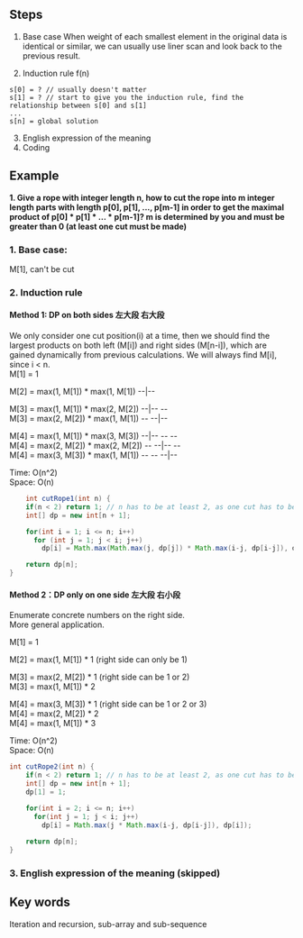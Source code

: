 ## Steps
1. Base case
When weight of each smallest element in the original data is identical or similar, we can usually use liner scan and look back to the previous result. 

2. Induction rule f(n)
```
s[0] = ? // usually doesn't matter
s[1] = ? // start to give you the induction rule, find the relationship between s[0] and s[1]
...
s[n] = global solution
```
3. English expression of the meaning
4. Coding

## Example
**1. Give a rope with integer length n, how to cut the rope into m integer length parts with length p[0], p[1], ..., p[m-1] in order to get the maximal product of p[0] * p[1] * ... * p[m-1]? m is determined by you and must be greater than 0 (at least one cut must be made)**

### 1. Base case: 
M[1], can't be cut

### 2. Induction rule
#### Method 1: DP on both sides 左大段 右大段
We only consider one cut position(i) at a time, then we should find the largest products on both left (M[i]) and right sides (M[n-i]), which are gained dynamically from previous calculations. We will always find M[i], since i < n.   
M[1] = 1  

M[2] = max(1, M[1]) * max(1, M[1])  --|--  

M[3] = max(1, M[1]) * max(2, M[2])  --|-- --  
M[3] = max(2, M[2]) * max(1, M[1])  -- --|--  

M[4] = max(1, M[1]) * max(3, M[3])  --|-- -- --  
M[4] = max(2, M[2]) * max(2, M[2])  -- --|-- --  
M[4] = max(3, M[3]) * max(1, M[1])  -- -- --|--  

Time: O(n^2)  
Space: O(n)  
```java
    int cutRope1(int n) {
    if(n < 2) return 1; // n has to be at least 2, as one cut has to be made
    int[] dp = new int[n + 1];

    for(int i = 1; i <= n; i++)
      for (int j = 1; j < i; j++)
        dp[i] = Math.max(Math.max(j, dp[j]) * Math.max(i-j, dp[i-j]), dp[i]);

    return dp[n];
}
```

#### Method 2：DP only on one side 左大段 右小段
Enumerate concrete numbers on the right side.  
More general application.  

M[1] = 1  

M[2] = max(1, M[1]) * 1    (right side can only be 1)  

M[3] = max(2, M[2]) * 1    (right side can be 1 or 2)  
M[3] = max(1, M[1]) * 2  

M[4] = max(3, M[3]) * 1    (right side can be 1 or 2 or 3)   
M[4] = max(2, M[2]) * 2  
M[4] = max(1, M[1]) * 3  

Time: O(n^2)  
Space: O(n)  
```java
int cutRope2(int n) {
    if(n < 2) return 1; // n has to be at least 2, as one cut has to be made
    int[] dp = new int[n + 1];
    dp[1] = 1;

    for(int i = 2; i <= n; i++)
      for(int j = 1; j < i; j++)
        dp[i] = Math.max(j * Math.max(i-j, dp[i-j]), dp[i]);
        
    return dp[n];
}
```

### 3. English expression of the meaning (skipped)

## Key words
Iteration and recursion, sub-array and sub-sequence
